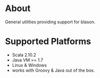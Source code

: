 # About
General utilities providing support for blason.

# Supported Platforms
* Scala 2.10.2
* Java VM &gt;= 1.7
* Linux &amp; Windows
* works with Groovy &amp; Java out of the box.

